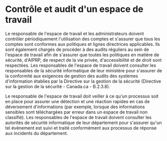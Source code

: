 # Contrôle et audit d'un espace de travail 

Le responsable de l'espace de travail et les administrateurs doivent contrôler périodiquement l'utilisation des comptes et s'assurer que tous les comptes sont conformes aux politiques et lignes directrices applicables. Ils sont également chargés de procéder à des audits réguliers au sein de l'espace de travail afin de s'assurer que toutes les politiques en matière de sécurité, d'AIPRP, de respect de la vie privée, d'accessibilité et de droit sont respectées. Les responsables de l'espace de travail doivent consulter les responsables de la sécurité informatique de leur ministère pour s'assurer de la conformité aux exigences de gestion des audits des systèmes d'information établies par la Directive sur la gestion de la sécurité (Directive sur la gestion de la sécurité - Canada.ca - B.2.3.8). 

Le responsable de l'espace de travail doit veiller à ce qu'un processus soit en place pour assurer une détection et une réaction rapides en cas de déversement d'informations (par exemple, lorsque des informations sensibles sont téléchargées par erreur dans un espace de travail non classifié). Les responsables de l'espace de travail doivent consulter les autorités de sécurité informatique de leur département pour s'assurer qu'un tel événement est suivi et traité conformément aux processus de réponse aux incidents du département. 
